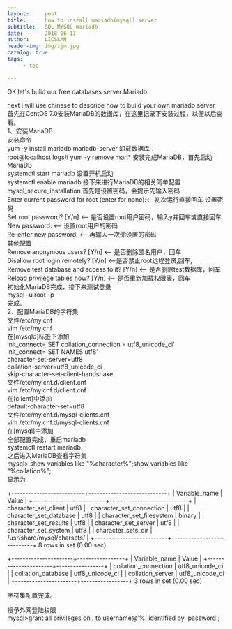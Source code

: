 ```yaml
---
layout:     post
title:      how to install mariadb(mysql) server
subtitle:   SQL MYSQL mariadb 
date:       2018-06-13
author:     LICSLAN
header-img: img/zjm.jpg
catalog: true
tags:
     - tec

---
```



OK let's bulid our free databases server Mariadb <br>

next i will use chinese to describe how to build your own mariadb server<br>
首先在CentOS 7.0安装MariaDB的数据库，在这里记录下安装过程，以便以后查看。<br>
1、安装MariaDB<br>
安装命令<br>
yum -y install mariadb mariadb-server
卸载数据库：<br>
root@localhost logs# yum -y remove mari*
安装完成MariaDB，首先启动MariaDB<br>
systemctl start mariadb
设置开机启动<br>
systemctl enable mariadb
接下来进行MariaDB的相关简单配置<br>
mysql_secure_installation
首先是设置密码，会提示先输入密码<br>
Enter current password for root (enter for none):<–初次运行直接回车
设置密码<br>
Set root password? [Y/n] <– 是否设置root用户密码，输入y并回车或直接回车<br>
New password: <– 设置root用户的密码<br>
Re-enter new password: <– 再输入一次你设置的密码<br>
其他配置<br>
Remove anonymous users? [Y/n] <– 是否删除匿名用户，回车<br>
Disallow root login remotely? [Y/n] <–是否禁止root远程登录,回车,<br>
Remove test database and access to it? [Y/n] <– 是否删除test数据库，回车<br>
Reload privilege tables now? [Y/n] <– 是否重新加载权限表，回车<br>
初始化MariaDB完成，接下来测试登录<br>
mysql -u root -p<br>
完成。<br>
2、配置MariaDB的字符集<br>
文件/etc/my.cnf<br>
vim /etc/my.cnf<br>
在[mysqld]标签下添加<br>
init_connect='SET collation_connection = utf8_unicode_ci' <br>
init_connect='SET NAMES utf8' <br>
character-set-server=utf8 <br>
collation-server=utf8_unicode_ci <br>
skip-character-set-client-handshake<br>
文件/etc/my.cnf.d/client.cnf<br>
vim /etc/my.cnf.d/client.cnf<br>
在[client]中添加<br>
default-character-set=utf8<br>
文件/etc/my.cnf.d/mysql-clients.cnf<br>
vim /etc/my.cnf.d/mysql-clients.cnf<br>
在[mysql]中添加<br>
 全部配置完成，重启mariadb<br>
systemctl restart mariadb<br>
之后进入MariaDB查看字符集<br>
mysql> show variables like "%character%";show variables like "%collation%";<br>
显示为<br>

+--------------------------+----------------------------+
| Variable_name            | Value                      |
+--------------------------+----------------------------+
| character_set_client    | utf8                      |
| character_set_connection | utf8                      |
| character_set_database  | utf8                      |
| character_set_filesystem | binary                    |
| character_set_results    | utf8                      |
| character_set_server    | utf8                      |
| character_set_system    | utf8                      |
| character_sets_dir      | /usr/share/mysql/charsets/ |
+--------------------------+----------------------------+
8 rows in set (0.00 sec)

+----------------------+-----------------+
| Variable_name        | Value          |
+----------------------+-----------------+
| collation_connection | utf8_unicode_ci |
| collation_database  | utf8_unicode_ci |
| collation_server    | utf8_unicode_ci |
+----------------------+-----------------+
3 rows in set (0.00 sec)

字符集配置完成。<br>

授予外网登陆权限 <br>
mysql>grant all privileges on *.* to username@'%' identified by 'password';
